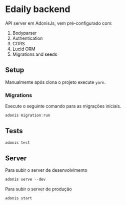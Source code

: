 # Edaily backend

API server em AdonisJs, vem pré-configurado com:

1. Bodyparser
2. Authentication
3. CORS
4. Lucid ORM
5. Migrations and seeds

## Setup

Manualmente após clona o projeto execute `yarn`.

### Migrations

Execute o seguinte comando para as migrações iniciais.

```js
adonis migration:run
```

## Tests

```js
adonis test
```

## Server

Para subir o server de desenvolvimento

```js
adonis serve --dev
```

Para subir o server de produção

```js
adonis start
```
